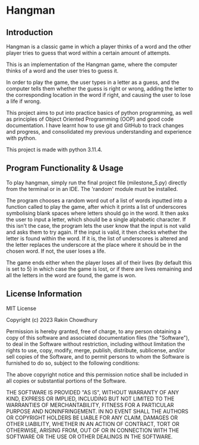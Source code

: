 # Hangman
## Introduction
Hangman is a classic game in which a player thinks of a word and the other player tries to guess that word within a certain amount of attempts.

This is an implementation of the Hangman game, where the computer thinks of a word and the user tries to guess it.

In order to play the game, the user types in a letter as a guess, and the computer tells them whether the guess is right or wrong, adding the letter to the corresponding location in the word if right, and causing the user to lose a life if wrong.

This project aims to put into practice basics of python programming, as well as principles of Object Oriented Programming (OOP) and good code documentation. I have learnt how to use git and GitHub to track changes and progress, and consolidated my previous understanding and experience with python.

This project is made with python 3.11.4.

## Program Functionality & Usage
To play hangman, simply run the final project file (milestone_5.py) directly from the terminal or in an IDE. The 'random' module must be installed.

The program chooses a random word out of a list of words inputted into a function called to play the game, after which it prints a list of underscores symbolising blank spaces where letters should go in the word. It then asks the user to input a letter, which should be a single alphabetic character. If this isn't the case, the program lets the user know that the input is not valid and asks them to try again. If the input is valid, it then checks whether the letter is found within the word. If it is, the list of underscores is altered and the letter replaces the underscore at the place where it should be in the chosen word. If not, the user loses a life.

The game ends either when the player loses all of their lives (by default this is set to 5) in which case the game is lost, or if there are lives remaining and all the letters in the word are found, the game is won.

## License Information
MIT License

Copyright (c) 2023 Rakin Chowdhury

Permission is hereby granted, free of charge, to any person obtaining a copy
of this software and associated documentation files (the "Software"), to deal
in the Software without restriction, including without limitation the rights
to use, copy, modify, merge, publish, distribute, sublicense, and/or sell
copies of the Software, and to permit persons to whom the Software is
furnished to do so, subject to the following conditions:

The above copyright notice and this permission notice shall be included in all
copies or substantial portions of the Software.

THE SOFTWARE IS PROVIDED "AS IS", WITHOUT WARRANTY OF ANY KIND, EXPRESS OR
IMPLIED, INCLUDING BUT NOT LIMITED TO THE WARRANTIES OF MERCHANTABILITY,
FITNESS FOR A PARTICULAR PURPOSE AND NONINFRINGEMENT. IN NO EVENT SHALL THE
AUTHORS OR COPYRIGHT HOLDERS BE LIABLE FOR ANY CLAIM, DAMAGES OR OTHER
LIABILITY, WHETHER IN AN ACTION OF CONTRACT, TORT OR OTHERWISE, ARISING FROM,
OUT OF OR IN CONNECTION WITH THE SOFTWARE OR THE USE OR OTHER DEALINGS IN THE
SOFTWARE.
